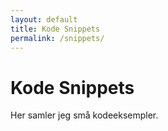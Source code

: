 ```yaml
---
layout: default
title: Kode Snippets
permalink: /snippets/
---
```


# Kode Snippets
Her samler jeg små kodeeksempler.
